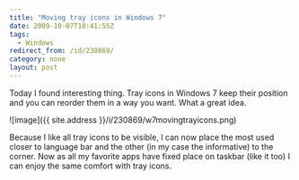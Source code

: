 ```yaml
---
title: "Moving tray icons in Windows 7"
date: 2009-10-07T18:41:55Z
tags:
  - Windows
redirect_from: /id/230869/
category: none
layout: post
---
```

Today I found interesting thing. Tray icons in Windows 7 keep their position and you can reorder them in a way you want. What a great idea.

![image]({{ site.address }}/i/230869/w7movingtrayicons.png)

Because I like all tray icons to be visible, I can now place the most used closer to language bar and the other (in my case the informative) to the corner. Now as all my favorite apps have fixed place on taskbar (like it too) I can enjoy the same comfort with tray icons.